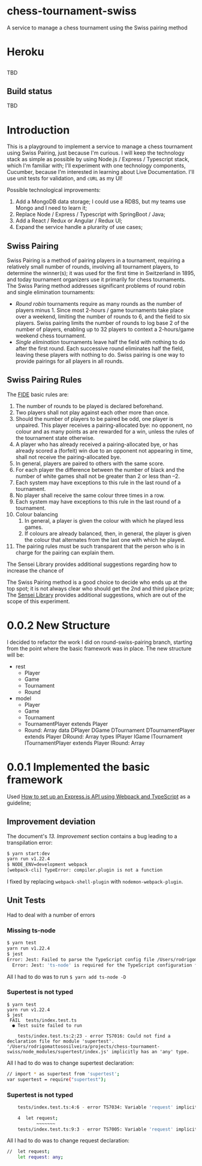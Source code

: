# chess-tournament-swiss
A service to manage a chess tournament using the Swiss pairing method

# Heroku
## 
TBD

## Build status
TBD
# Introduction
This is a playground to implement a service to manage a chess tournament using Swiss Pairing, just because I'm curious. I will keep the technology stack as simple as possible by using Node.js / Express / Typescript stack, which I'm familiar with; I'll experiment with one technology components, Cucumber, because I'm interested in learning about Live Documentation. I'll use unit tests for validation, and `cURL` as my UI!

Possible technological improvements:
1. Add a MongoDB data storage; I could use a RDBS, but my teams use Mongo and I need to learn it;
1. Replace Node / Express / Typescript with SpringBoot / Java; 
1. Add a React / Redux or Angular / Redux UI;
1. Expand the service handle a plurarity of use cases;

## Swiss Pairing
Swiss Pairing is a method of pairing players in a tournament, requiring a relatively small number of rounds, involving all tournament players, to determine the winner(s); it was used for the first time in Switzerland in 1895, and today tournament organizers use it primarily for chess tournaments. The Swiss Paring method addresses significant problems of round robin and single elimination tournaments:
* _Round robin_ tournaments require as many rounds as the number of players minus 1. Since most 2-hours / game tournaments take place over a weekend, limiting the number of rounds to 6, and the field to six players. Swiss pairing limits the number of rounds to log base 2 of the number of players, enabling up to 32 players to context a 2-hours/game weekend chess tournament.
* _Single elimination_ tournaments leave half the field with nothing to do after the first round. Each successive round eliminates half the field, leaving these players with nothing to do. Swiss pairing is one way to provide pairings for all players in all rounds.

## Swiss Pairing Rules
The [FIDE](https://handbook.fide.com/chapter/C0401#:~:text=The%20following%20rules%20are%20valid%20for%20each%20Swiss,received%20a%20...%20%207%20more%20rows) basic rules are:
1. The number of rounds to be played is declared beforehand.
1. Two players shall not play against each other more than once.
1. Should the number of players to be paired be odd, one player is unpaired. This player receives a pairing-allocated bye: no opponent, no colour and as many points as are rewarded for a win, unless the rules of the tournament state otherwise.
1. A player who has already received a pairing-allocated bye, or has already scored a (forfeit) win due to an opponent not appearing in time, shall not receive the pairing-allocated bye.
1. In general, players are paired to others with the same score.
1. For each player the difference between the number of black and the number of white games shall not be greater than 2 or less than –2.
1. Each system may have exceptions to this rule in the last round of a tournament.
1. No player shall receive the same colour three times in a row.
1. Each system may have exceptions to this rule in the last round of a tournament.
1. Colour balancing
    1. In general, a player is given the colour with which he played less games.
    1. If colours are already balanced, then, in general, the player is given the colour that alternates from the last one with which he played.
1. The pairing rules must be such transparent that the person who is in charge for the pairing can explain them.

The Sensei Library provides additional suggestions regarding how to increase the chance of 

The Swiss Pairing method is a good choice to decide who ends up at the top spot; it is not always clear who should get the 2nd and third place prize; The [Sensei Library](https://senseis.xmp.net/?SwissPairing#:~:text=Swiss%20Pairing%20is%20a%20TournamentFormat,%20i.e.%20a%20method,go%20tournaments,%20notably%20the%20World%20Amateur%20Go%20Championship) provides additional suggestions, which are out of the scope of this experiment. 

# 0.0.2 New Structure
I decided to refactor the work I did on round-swiss-pairing branch, starting from the point where the basic framework was in place. The new structure will be:
* rest
  * Player
  * Game
  * Tournament
  * Round
* model
  * Player
  * Game
  * Tournament
  * TournamentPlayer extends Player
  * Round: Array<Game>
  data
      DPlayer
      DGame
      DTournament
      DTournamentPlayer extends Player
      DRound: Array<Game>
  types
      IPlayer
      IGame
      ITournament
      ITournamentPlayer extends Player
      IRound: Array<Game>

# 0.0.1 Implemented the basic framework
Used [How to set up an Express.js API using Webpack and TypeScript](https://medium.com/the-andela-way/how-to-set-up-an-express-api-using-webpack-and-typescript-69d18c8c4f52) as a guideline;

## Improvement deviation
The document's _13. Improvement_ section contains a bug leading to a transpilation error:
````bash
$ yarn start:dev
yarn run v1.22.4
$ NODE_ENV=development webpack
[webpack-cli] TypeError: compiler.plugin is not a function
````

I fixed by replacing `webpack-shell-plugin` with `nodemon-webpack-plugin`.

## Unit Tests
Had to deal with a number of errors

### Missing ts-node
````bash
$ yarn test
yarn run v1.22.4
$ jest
Error: Jest: Failed to parse the TypeScript config file /Users/rodrigomattososilveira/projects/chess-tournament-swiss/jest.config.ts
  Error: Jest: 'ts-node' is required for the TypeScript configuration files. Make sure it is installed
````

All I had to do was to run `$ yarn add ts-node -D`

### Supertest is not typed
````
$ yarn test
yarn run v1.22.4
$ jest
 FAIL  tests/index.test.ts
  ● Test suite failed to run

    tests/index.test.ts:2:23 - error TS7016: Could not find a declaration file for module 'supertest'. '/Users/rodrigomattososilveira/projects/chess-tournament-swiss/node_modules/supertest/index.js' implicitly has an 'any' type.
````

All I had to do was to change supertest declaration:
````bash
// import * as supertest from 'supertest';
var supertest = require("supertest");
````

### Supertest is not typed

````bash
    tests/index.test.ts:4:6 - error TS7034: Variable 'request' implicitly has type 'any' in some locations where its type cannot be determined.

    4  let request;
           ~~~~~~~
    tests/index.test.ts:9:3 - error TS7005: Variable 'request' implicitly has an 'any' type.
````
All I had to do was to change request declaration:
````bash
//	let request;
	let request: any;
````

